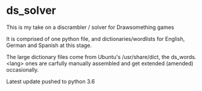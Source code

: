 # ds_solver
This is my take on a discrambler / solver for Drawsomething games

It is comprised of one python file, and dictionaries/wordlists for English, German and Spanish at this stage.

The large dictionary files come from Ubuntu's /usr/share/dict, the ds_words.\<lang\> ones are carfully manually assembled and get extended (amended) occasionally.

Latest update pushed to python 3.6
